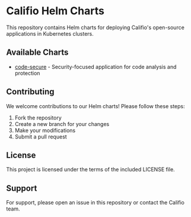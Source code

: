# Califio Helm Charts

This repository contains Helm charts for deploying Califio's open-source applications in Kubernetes clusters.

## Available Charts

- [code-secure](charts/code-secure/README.md) - Security-focused application for code analysis and protection

## Contributing

We welcome contributions to our Helm charts! Please follow these steps:

1. Fork the repository
2. Create a new branch for your changes
3. Make your modifications
4. Submit a pull request

## License

This project is licensed under the terms of the included LICENSE file.

## Support

For support, please open an issue in this repository or contact the Califio team.
